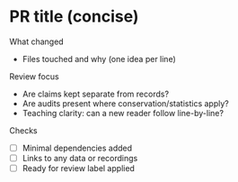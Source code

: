 # PR title (concise)
What changed
- Files touched and why (one idea per line)

Review focus
- Are claims kept separate from records?
- Are audits present where conservation/statistics apply?
- Teaching clarity: can a new reader follow line-by-line?

Checks
- [ ] Minimal dependencies added
- [ ] Links to any data or recordings
- [ ] Ready for review label applied